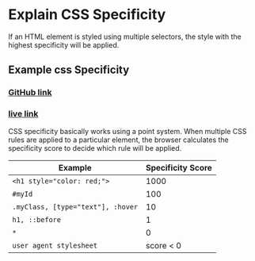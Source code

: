 # Explain CSS Specificity

If an HTML element is styled using multiple selectors, the style with the highest specificity will be applied.

## Example css Specificity

### [GitHub link](https://github.com/alifrayhan1/cssassignment/blob/main/Question4/answer.md)

### [live link](https://phenomenal-daffodil-653ef6.netlify.app/)

CSS specificity basically works using a point system. When multiple CSS rules are applied to a particular element, the browser calculates the specificity score to decide which rule will be applied.


| Example                           | Specificity Score |
| --------------------------------- | ----------------- |
| `<h1 style="color: red;">`        | 1000              |
| `#myId`                           | 100               |
| `.myClass, [type="text"], :hover` | 10                |
| `h1, ::before`                    | 1                 |
| ` * `                             | 0                 |
| ` user agent stylesheet `         | score < 0         |
